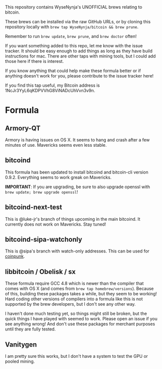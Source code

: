 This repository contains WyseNynja's UNOFFICIAL brews relating to bitcoin.

These brews can be installed via the raw GitHub URLs, or by cloning this repository locally with `brew tap WyseNynja/bitcoin && brew prune`.

Remember to run `brew update`, `brew prune`, and `brew doctor` often!

If you want something added to this repo, let me know with the issue tracker.  It should be easy enough to add things as long as they have build instructions for mac.  There are other taps with mining tools, but I could add those here if there is interest.

If you know anything that could help make these formula better or if anything doesn't work for you, please contribute to the issue tracker here!

If you find this tap useful, my Bitcoin address is 1NcJr3YyL6qKDPVVhG8ViNADcUhVvn3v9n.


# Formula

## Armory-QT

Armory is having issues on OS X.  It seems to hang and crash after a few minutes of use.  Mavericks seems even less stable.

## bitcoind

This formula has been updated to install bitcoind and bitcoin-cli version 0.9.2.  Everything seems to work greak on Mavericks.

**IMPORTANT**: If you are upgrading, be sure to also upgrade openssl with `brew update; brew upgrade openssl`!

## bitcoind-next-test

This is @luke-jr's branch of things upcoming in the main bitcoind.  It currently does not work on Mavericks.  Stay tuned!

## bitcoind-sipa-watchonly

This is @sipa's branch with watch-only addresses.  This can be used for [coinpunk](https://github.com/kyledrake/coinpunk/blob/master/docs/INSTALL-OSX.md).

## libbitcoin / Obelisk / sx

These formula require GCC 4.8 which is newer than the compiler that comes with OS X (and comes from `brew tap homebrew/versions`).  Because of this, building these packages takes a while, but they seem to be working! Hard coding other versions of compilers into a formula like this is not supported by the brew developers, but I don't see any other way.

I haven't done much testing yet, so things might still be broken, but the quick things I have played with seemed to work.  Please open an issue if you see anything wrong!  And don't use these packages for merchant purposes until they are fully tested.

## Vanitygen

I am pretty sure this works, but I don't have a system to test the GPU or pooled mining.

